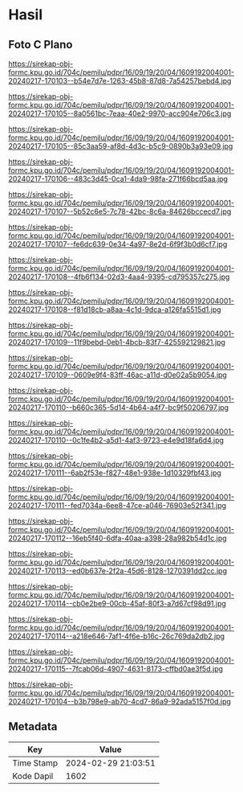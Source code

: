# Hasil

## Foto C Plano

https://sirekap-obj-formc.kpu.go.id/704c/pemilu/pdpr/16/09/19/20/04/1609192004001-20240217-170103--b54e7d7e-1263-45b8-87d8-7a54257bebd4.jpg

https://sirekap-obj-formc.kpu.go.id/704c/pemilu/pdpr/16/09/19/20/04/1609192004001-20240217-170105--8a0561bc-7eaa-40e2-9970-acc904e706c3.jpg

https://sirekap-obj-formc.kpu.go.id/704c/pemilu/pdpr/16/09/19/20/04/1609192004001-20240217-170105--85c3aa59-af8d-4d3c-b5c9-0890b3a93e09.jpg

https://sirekap-obj-formc.kpu.go.id/704c/pemilu/pdpr/16/09/19/20/04/1609192004001-20240217-170106--483c3d45-0ca1-4da9-98fa-271f66bcd5aa.jpg

https://sirekap-obj-formc.kpu.go.id/704c/pemilu/pdpr/16/09/19/20/04/1609192004001-20240217-170107--5b52c6e5-7c78-42bc-8c6a-84626bccecd7.jpg

https://sirekap-obj-formc.kpu.go.id/704c/pemilu/pdpr/16/09/19/20/04/1609192004001-20240217-170107--fe6dc639-0e34-4a97-8e2d-6f9f3b0d6cf7.jpg

https://sirekap-obj-formc.kpu.go.id/704c/pemilu/pdpr/16/09/19/20/04/1609192004001-20240217-170108--4fb6f134-02d3-4aa4-9395-cd795357c275.jpg

https://sirekap-obj-formc.kpu.go.id/704c/pemilu/pdpr/16/09/19/20/04/1609192004001-20240217-170108--f81d18cb-a8aa-4c1d-9dca-a126fa5515d1.jpg

https://sirekap-obj-formc.kpu.go.id/704c/pemilu/pdpr/16/09/19/20/04/1609192004001-20240217-170109--11f9bebd-0eb1-4bcb-83f7-425592129821.jpg

https://sirekap-obj-formc.kpu.go.id/704c/pemilu/pdpr/16/09/19/20/04/1609192004001-20240217-170109--0609e9f4-83ff-46ac-a11d-d0e02a5b9054.jpg

https://sirekap-obj-formc.kpu.go.id/704c/pemilu/pdpr/16/09/19/20/04/1609192004001-20240217-170110--b660c365-5d14-4b64-a4f7-bc9f50206797.jpg

https://sirekap-obj-formc.kpu.go.id/704c/pemilu/pdpr/16/09/19/20/04/1609192004001-20240217-170110--0c1fe4b2-a5d1-4af3-9723-e4e9d18fa6d4.jpg

https://sirekap-obj-formc.kpu.go.id/704c/pemilu/pdpr/16/09/19/20/04/1609192004001-20240217-170111--6ab2f53e-f827-48e1-938e-1d10329fbf43.jpg

https://sirekap-obj-formc.kpu.go.id/704c/pemilu/pdpr/16/09/19/20/04/1609192004001-20240217-170111--fed7034a-6ee8-47ce-a046-76903e52f341.jpg

https://sirekap-obj-formc.kpu.go.id/704c/pemilu/pdpr/16/09/19/20/04/1609192004001-20240217-170112--16eb5f40-6dfa-40aa-a398-28a982b54d1c.jpg

https://sirekap-obj-formc.kpu.go.id/704c/pemilu/pdpr/16/09/19/20/04/1609192004001-20240217-170113--ed0b637e-2f2a-45d6-8128-1270391dd2cc.jpg

https://sirekap-obj-formc.kpu.go.id/704c/pemilu/pdpr/16/09/19/20/04/1609192004001-20240217-170114--cb0e2be9-00cb-45af-80f3-a7d67cf98d91.jpg

https://sirekap-obj-formc.kpu.go.id/704c/pemilu/pdpr/16/09/19/20/04/1609192004001-20240217-170114--a218e646-7af1-4f6e-b16c-26c769da2db2.jpg

https://sirekap-obj-formc.kpu.go.id/704c/pemilu/pdpr/16/09/19/20/04/1609192004001-20240217-170115--7fcab06d-4907-4631-8173-cffbd0ae3f5d.jpg

https://sirekap-obj-formc.kpu.go.id/704c/pemilu/pdpr/16/09/19/20/04/1609192004001-20240217-170104--b3b798e9-ab70-4cd7-86a9-92ada5157f0d.jpg


## Metadata

| Key        | Value               |
| ---------- | ------------------- |
| Time Stamp | 2024-02-29 21:03:51 |
| Kode Dapil | 1602                |



